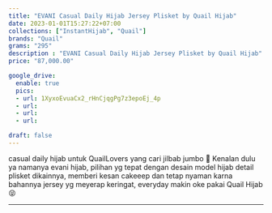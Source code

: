 ```yaml
---
title: "EVANI Casual Daily Hijab Jersey Plisket by Quail Hijab"
date: 2023-01-01T15:27:22+07:00
collections: ["InstantHijab", "Quail"]
brands: "Quail"
grams: "295"
description : "EVANI Casual Daily Hijab Jersey Plisket by Quail Hijab"
price: "87,000.00"

google_drive:
  enable: true
  pics:
  - url: 1XyxoEvuaCx2_rHnCjqgPg7z3epoEj_4p
  - url: 
  - url: 
  - url: 

draft: false
---
```


casual daily hijab untuk QuailLovers yang cari jilbab jumbo 🤗 Kenalan dulu ya namanya evani hijab, pilihan yg tepat dengan desain model hijab detail plisket dikainnya, memberi kesan cakeeep dan tetap nyaman karna bahannya jersey yg meyerap keringat, everyday makin oke pakai Quail Hijab 😝

---    
 
